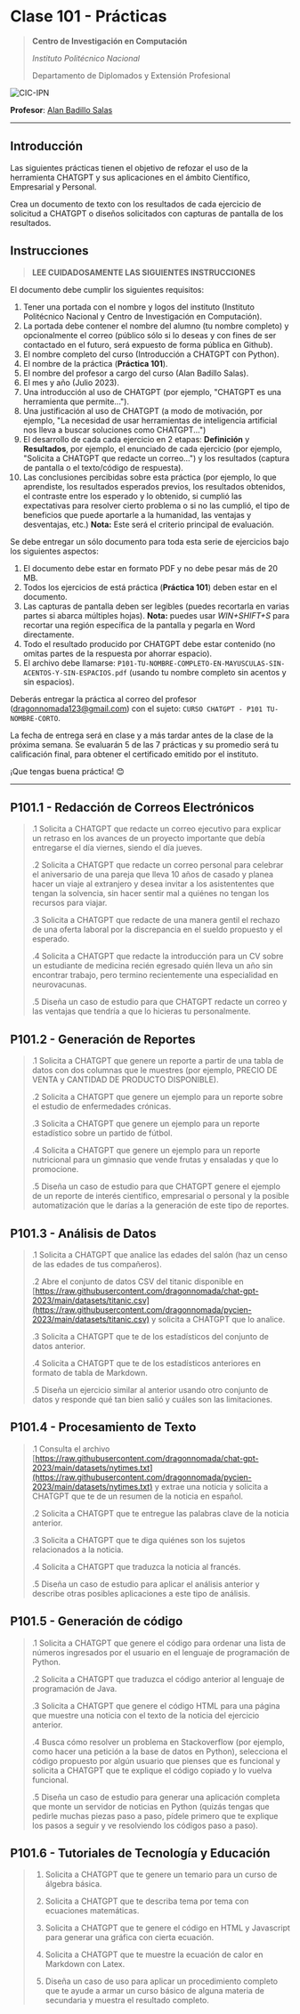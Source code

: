# Clase 101 - Prácticas

> **Centro de Investigación en Computación**
>
> *Instituto Politécnico Nacional*
>
> Departamento de Diplomados y Extensión Profesional
>

![CIC-IPN](https://www.cic.ipn.mx/images/logos/logositiocicletras.png)

**Profesor**: [Alan Badillo Salas](alan@nomadacode.com)

---

## Introducción

Las siguientes prácticas tienen el objetivo de refozar el uso de la herramienta CHATGPT y sus aplicaciones en el ámbito Científico, Empresarial y Personal.

Crea un documento de texto con los resultados de cada ejercicio de solicitud a CHATGPT o diseños solicitados con capturas de pantalla de los resultados.

## Instrucciones

> **LEE CUIDADOSAMENTE LAS SIGUIENTES INSTRUCCIONES**

El documento debe cumplir los siguientes requisitos:

1. Tener una portada con el nombre y logos del instituto (Instituto Politécnico Nacional y Centro de Investigación en Computación).
2. La portada debe contener el nombre del alumno (tu nombre completo) y opcionalmente el correo (público sólo si lo deseas y con fines de ser contactado en el futuro, será expuesto de forma pública en Github).
3. El nombre completo del curso (Introducción a CHATGPT con Python).
4. El nombre de la práctica (**Práctica 101**).
5. El nombre del profesor a cargo del curso (Alan Badillo Salas).
6. El mes y año (Julio 2023).
7. Una introducción al uso de CHATGPT (por ejemplo, "CHATGPT es una herramienta que permite...").
8. Una justificación al uso de CHATGPT (a modo de motivación, por ejemplo, "La necesidad de usar herramientas de inteligencia artificial nos lleva a buscar soluciones como CHATGPT...")
9. El desarrollo de cada cada ejercicio en 2 etapas: **Definición** y **Resultados**, por ejemplo, el enunciado de cada ejercicio (por ejemplo, "Solicita a CHATGPT que redacte un correo...") y los resultados (captura de pantalla o el texto/código de respuesta).
10. Las conclusiones percibidas sobre esta práctica (por ejemplo, lo que aprendiste, los resultados esperados previos, los resultados obtenidos, el contraste entre los esperado y lo obtenido, si cumplió las expectativas para resolver cierto problema o si no las cumplió, el tipo de beneficios que puede aportarle a la humanidad, las ventajas y desventajas, etc.) **Nota:** Este será el criterio principal de evaluación.

Se debe entregar un sólo documento para toda esta serie de ejercicios bajo los siguientes aspectos:

1. El documento debe estar en formato PDF y no debe pesar más de 20 MB.
2. Todos los ejercicios de está práctica (**Práctica 101**) deben estar en el documento.
3. Las capturas de pantalla deben ser legibles (puedes recortarla en varias partes si abarca múltiples hojas). **Nota:** puedes usar *WIN+SHIFT+S* para recortar una región específica de la pantalla y pegarla en Word directamente.
4. Todo el resultado producido por CHATGPT debe estar contenido (no omitas partes de la respuesta por ahorrar espacio).
5. El archivo debe llamarse: `P101-TU-NOMBRE-COMPLETO-EN-MAYUSCULAS-SIN-ACENTOS-Y-SIN-ESPACIOS.pdf` (usando tu nombre completo sin acentos y sin espacios).

Deberás entregar la práctica al correo del profesor ([dragonnomada123@gmail.com](dragonnomada123@gmail.com)) con el sujeto: `CURSO CHATGPT - P101 TU-NOMBRE-CORTO`.

La fecha de entrega será en clase y a más tardar antes de la clase de la próxima semana. Se evaluarán 5 de las 7 prácticas y su promedio será tu calificación final, para obtener el certificado emitido por el instituto.

¡Que tengas buena práctica! 😊

---

## P101.1 - Redacción de Correos Electrónicos

> .1 Solicita a CHATGPT que redacte un correo ejecutivo para explicar un retraso en los avances de un proyecto importante que debía entregarse el día viernes, siendo el día jueves.
>
> .2 Solicita a CHATGPT que redacte un correo personal para celebrar el aniversario de una pareja que lleva 10 años de casado y planea hacer un viaje al extranjero y desea invitar a los asistententes que tengan la solvencia, sin hacer sentir mal a quiénes no tengan los recursos para viajar.
>
> .3 Solicita a CHATGPT que redacte de una manera gentil el rechazo de una oferta laboral por la discrepancia en el sueldo propuesto y el esperado.
>
> .4 Solicita a CHATGPT que redacte la introducción para un CV sobre un estudiante de medicina recién egresado quién lleva un año sin encontrar trabajo, pero termino recientemente una especialidad en neurovacunas.
>
> .5 Diseña un caso de estudio para que CHATGPT redacte un correo y las ventajas que tendría a que lo hicieras tu personalmente.
>

## P101.2 - Generación de Reportes

> .1 Solicita a CHATGPT que genere un reporte a partir de una tabla de datos con dos columnas que le muestres (por ejemplo, PRECIO DE VENTA y CANTIDAD DE PRODUCTO DISPONIBLE).
>
> .2 Solicita a CHATGPT que genere un ejemplo para un reporte sobre el estudio de enfermedades crónicas.
>
> .3 Solicita a CHATGPT que genere un ejemplo para un reporte estadístico sobre un partido de fútbol.
>
> .4 Solicita a CHATGPT que genere un ejemplo para un reporte nutricional para un gimnasio que vende frutas y ensaladas y que lo promocione.
>
> .5 Diseña un caso de estudio para que CHATGPT genere el ejemplo de un reporte de interés científico, empresarial o personal y la posible automatización que le darías a la generación de este tipo de reportes.
>

## P101.3 - Análisis de Datos

> .1 Solicita a CHATGPT que analice las edades del salón (haz un censo de las edades de tus compañeros).
>
> .2 Abre el conjunto de datos CSV del titanic disponible en [https://raw.githubusercontent.com/dragonnomada/chat-gpt-2023/main/datasets/titanic.csv](https://raw.githubusercontent.com/dragonnomada/pycien-2023/main/datasets/titanic.csv) y solicita a CHATGPT que lo analice.
>
> .3 Solicita a CHATGPT que te de los estadísticos del conjunto de datos anterior.
>
> .4 Solicita a CHATGPT que te de los estadísticos anteriores en formato de tabla de Markdown.
>
> .5 Diseña un ejercicio similar al anterior usando otro conjunto de datos y responde qué tan bien salió y cuáles son las limitaciones.
>

## P101.4 - Procesamiento de Texto

> .1 Consulta el archivo [https://raw.githubusercontent.com/dragonnomada/chat-gpt-2023/main/datasets/nytimes.txt](https://raw.githubusercontent.com/dragonnomada/pycien-2023/main/datasets/nytimes.txt) y extrae una noticia y solicita a CHATGPT que te de un resumen de la noticia en español.
>
> .2 Solicita a CHATGPT que te entregue las palabras clave de la noticia anterior.
>
> .3 Solicita a CHATGPT que te diga quiénes son los sujetos relacionados a la noticia.
>
> .4 Solicita a CHATGPT que traduzca la noticia al francés.
>
> .5 Diseña un caso de estudio para aplicar el análisis anterior y describe otras posibles aplicaciones a este tipo de análisis.
>

## P101.5 - Generación de código

> .1 Solicita a CHATGPT que genere el código para ordenar una lista de números ingresados por el usuario en el lenguaje de programación de Python.
>
> .2 Solicita a CHATGPT que traduzca el código anterior al lenguaje de programación de Java.
>
> .3 Solicita a CHATGPT que genere el código HTML para una página que muestre una noticia con el texto de la noticia del ejercicio anterior.
>
> .4 Busca cómo resolver un problema en Stackoverflow (por ejemplo, como hacer una petición a la base de datos en Python), selecciona el código propuesto por algún usuario que pienses que es funcional y solicita a CHATGPT que te explique el código copiado y lo vuelva funcional.
>
> .5 Diseña un caso de estudio para generar una aplicación completa que monte un servidor de noticias en Python (quizás tengas que pedirle muchas piezas paso a paso, pídele primero que te explique los pasos a seguir y ve resolviendo los códigos paso a paso).
>

## P101.6 - Tutoriales de Tecnología y Educación

> 1. Solicita a CHATGPT que te genere un temario para un curso de álgebra básica.
>
> 2. Solicita a CHATGPT que te describa tema por tema con ecuaciones matemáticas.
>
> 3. Solicita a CHATGPT que te genere el código en HTML y Javascript para generar una gráfica con cierta ecuación.
>
> 4. Solicita a CHATGPT que te muestre la ecuación de calor en Markdown con Latex.
>
> 5. Diseña un caso de uso para aplicar un procedimiento completo que te ayude a armar un curso básico de alguna materia de secundaria y muestra el resultado completo.
>